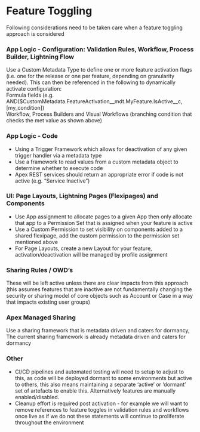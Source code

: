 # Feature Toggling

Following considerations need to be taken care when a feature toggling approach is considered

### App Logic - Configuration: Validation Rules, Workflow, Process Builder, Lightning Flow <a id="user-content-app-logic---configuration%3A-validation-rules%2C-workflow%2C-process-builder%2C-lightning-flow"></a>

Use a Custom Metadata Type to define one or more feature activation flags \(i.e. one for the release or one per feature, depending on granularity needed\). This can then be referenced in the following to dynamically activate configuration:  
Formula fields \(e.g. AND\($CustomMetadata.FeatureActivation\_\_mdt.MyFeature.IsActive\_\_c, \[my\_condition\]\)  
Workflow, Process Builders and Visual Workflows \(branching condition that checks the met value as shown above\)

### App Logic - Code <a id="user-content-app-logic---code"></a>

* Using a Trigger Framework which allows for deactivation of any given trigger handler via a metadata type
* Use a framework to read values from a custom metadata object to determine whether to execute code
* Apex REST services should return an appropriate error if code is not active \(e.g. “Service Inactive”\)

### UI: Page Layouts, Lightning Pages \(Flexipages\) and Components <a id="user-content-ui%3A-page-layouts%2C-lightning-pages-(flexipages)-and-components"></a>

* Use App assignment to allocate pages to a given App then only allocate that app to a Permission Set that is assigned when your feature is active
* Use a Custom Permission to set visibility on components added to a shared flexipage, add the custom permission to the permission set mentioned above
* For Page Layouts, create a new Layout for your feature, activation/deactivation will be managed by profile assignment

### Sharing Rules / OWD’s <a id="user-content-sharing-rules-%2F-owd%E2%80%99s"></a>

These will be left active unless there are clear impacts from this approach \(this assumes features that are inactive are not fundamentally changing the security or sharing model of core objects such as Account or Case in a way that impacts existing user groups\)

### Apex Managed Sharing <a id="user-content-apex-managed-sharing"></a>

Use a sharing framework that is metadata driven and caters for dormancy, The current sharing framework is already metadata driven and caters for dormancy

### Other <a id="user-content-other"></a>

* CI/CD pipelines and automated testing will need to setup to adjust to this, as code will be deployed dormant to some environments but active to others, this also means maintaining a separate ‘active’ or ‘dormant’ set of artefacts to enable this. Alternatively features are manually enabled/disabled.
* Cleanup effort is required post activation - for example we will want to remove references to feature toggles in validation rules and workflows once live as if we do not these statements will continue to proliferate throughout the environment

